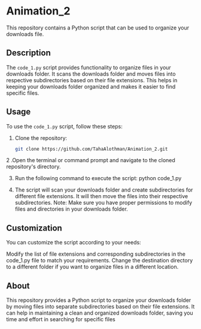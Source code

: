 # Animation_2

This repository contains a Python script that can be used to organize your downloads file.

## Description

The `code_1.py` script provides functionality to organize files in your downloads folder. It scans the downloads folder and moves files into respective subdirectories based on their file extensions. This helps in keeping your downloads folder organized and makes it easier to find specific files.

## Usage

To use the `code_1.py` script, follow these steps:

1. Clone the repository:

   ```bash
   git clone https://github.com/TahaAlothman/Animation_2.git

2 .Open the terminal or command prompt and navigate to the cloned repository's directory.

3. Run the following command to execute the script:
python code_1.py

4. The script will scan your downloads folder and create subdirectories for different file extensions. It will then move the files into their respective subdirectories.
   Note: Make sure you have proper permissions to modify files and directories in your downloads folder.

## Customization
You can customize the script according to your needs:

Modify the list of file extensions and corresponding subdirectories in the code_1.py file to match your requirements.
Change the destination directory to a different folder if you want to organize files in a different location.

## About
This repository provides a Python script to organize your downloads folder by moving files into separate subdirectories based on their file extensions. It can help in maintaining a clean and organized downloads folder, saving you time and effort in searching for specific files
